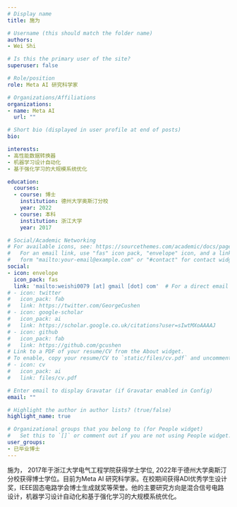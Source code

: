 ```yaml
---
# Display name
title: 施为

# Username (this should match the folder name)
authors:
- Wei Shi

# Is this the primary user of the site?
superuser: false

# Role/position
role: Meta AI 研究科学家

# Organizations/Affiliations
organizations:
- name: Meta AI
  url: ""

# Short bio (displayed in user profile at end of posts)
bio: 

interests:
- 高性能数据转换器
- 机器学习设计自动化
- 基于强化学习的大规模系统优化

education:
  courses:
  - course: 博士
    institution: 德州大学奥斯汀分校
    year: 2022
  - course: 本科
    institution: 浙江大学
    year: 2017

# Social/Academic Networking
# For available icons, see: https://sourcethemes.com/academic/docs/page-builder/#icons
#   For an email link, use "fas" icon pack, "envelope" icon, and a link in the
#   form "mailto:your-email@example.com" or "#contact" for contact widget.
social:
- icon: envelope
  icon_pack: fas
  link: 'mailto:weishi0079 [at] gmail [dot] com'  # For a direct email link, use "mailto:test@example.org".
# - icon: twitter
#   icon_pack: fab
#   link: https://twitter.com/GeorgeCushen
# - icon: google-scholar
#   icon_pack: ai
#   link: https://scholar.google.co.uk/citations?user=sIwtMXoAAAAJ
# - icon: github
#   icon_pack: fab
#   link: https://github.com/gcushen
# Link to a PDF of your resume/CV from the About widget.
# To enable, copy your resume/CV to `static/files/cv.pdf` and uncomment the lines below.
# - icon: cv
#   icon_pack: ai
#   link: files/cv.pdf

# Enter email to display Gravatar (if Gravatar enabled in Config)
email: ""

# Highlight the author in author lists? (true/false)
highlight_name: true

# Organizational groups that you belong to (for People widget)
#   Set this to `[]` or comment out if you are not using People widget.
user_groups:
- 已毕业博士
---
```



施为， 2017年于浙江大学电气工程学院获得学士学位, 2022年于德州大学奥斯汀分校获得博士学位。目前为Meta AI 研究科学家。在校期间获得ADI优秀学生设计奖，IEEE固态电路学会博士生成就奖等荣誉。他的主要研究方向是混合信号电路设计，机器学习设计自动化和基于强化学习的大规模系统优化。
